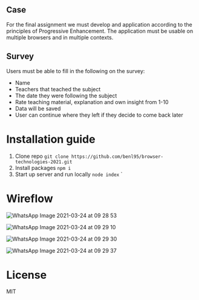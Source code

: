 ## Case

For the final assignment we must develop and application according to the
principles of Progressive Enhancement. The application must be usable on
multiple browsers and in multiple contexts.

## Survey

Users must be able to fill in the following on the survey:

-  Name
-  Teachers that teached the subject
-  The date they were following the subject
-  Rate teaching material, explanation and own insight from 1-10
-  Data will be saved
-  User can continue where they left if they decide to come back later

# Installation guide

1. Clone repo
   `git clone https://github.com/benl95/browser-technologies-2021.git`
2. Install packages `npm i`
3. Start up server and run locally `node index` `

# Wireflow

![WhatsApp Image 2021-03-24 at 09 28 53](https://user-images.githubusercontent.com/43675725/112280311-2b4df380-8c85-11eb-890a-04f231c7b5c8.jpeg)

![WhatsApp Image 2021-03-24 at 09 29 10](https://user-images.githubusercontent.com/43675725/112280365-3d2f9680-8c85-11eb-8ff3-e29125da5ccb.jpeg)

![WhatsApp Image 2021-03-24 at 09 29 30](https://user-images.githubusercontent.com/43675725/112280421-4ae51c00-8c85-11eb-825d-aa389d4926a3.jpeg)

![WhatsApp Image 2021-03-24 at 09 29 37](https://user-images.githubusercontent.com/43675725/112280468-56384780-8c85-11eb-8e22-2e9b81dfde59.jpeg)

# License

MIT
